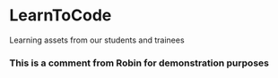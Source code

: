 # LearnToCode
Learning assets from our students and trainees
### This is a comment from Robin for demonstration purposes